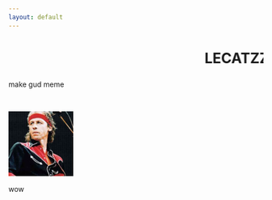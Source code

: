 ```yaml
---
layout: default
---
```


<h1 class="haha"><marquee>LECATZZ&trade;</marquee></h1>

<p>make gud meme</p>

<br>

<p><img src="img/lecatzz.png" title="beefman"></p>

<p>wow</p>
